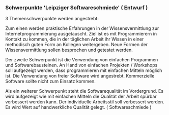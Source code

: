 ### Schwerpunkte 'Leipziger Softwareschmiede' ( Entwurf )

3 Themenschwerpunkte werden angestrebt:

Zum einen werden praktische Erfahrungen in der Wissensvermittlung zur
Internetprogrammierung ausgetauscht. Ziel ist es mit Programmierern in 
Kontakt zu kommen, die in der täglichen Arbeit ihr Wissen in einer methodisch guten
Form an Kollegen weitergeben. Neue Formen der Wissensvermittlung sollen besprochen und
getestet werden.

Der zweite Schwerpunkt ist die Verwendung von einfachen Programmen und Softwarebausteinen.
An Hand von einfachen Projekten / Workshops soll aufgezeigt werden,
dass programmieren mit einfachen Mitteln möglich ist.
Die Verwendung von freier Software wird angestrebt. Kommerzielle Software
sollte nicht zum Einsatz kommen.

Als ein weiterer Schwerpunkt steht die Softwarequalität im Vordergrund.
Es wird aufgezeigt wie mit einfachen Mitteln die Qualität der Arbeit spürbar 
verbessert werden kann. Der individuelle Arbeitsstil soll verbessert werden.
Es wird Wert auf handwerkliche Qualität gelegt. ( Softwareschmiede )
